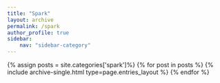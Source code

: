 ```yaml
---
title: "Spark"
layout: archive
permalink: /spark
author_profile: true
sidebar:
    nav: "sidebar-category"
---
```

{% assign posts = site.categories['spark']%}
{% for post in posts %}
  {% include archive-single.html type=page.entries_layout %}
{% endfor %}